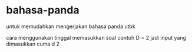 # bahasa-panda
untuk memudahkan mengerjakan bahasa panda utbk

cara menggunakan tinggal memasukkan soal
contoh D = 2
jadi input yang dimasukkan cuma
d 2

